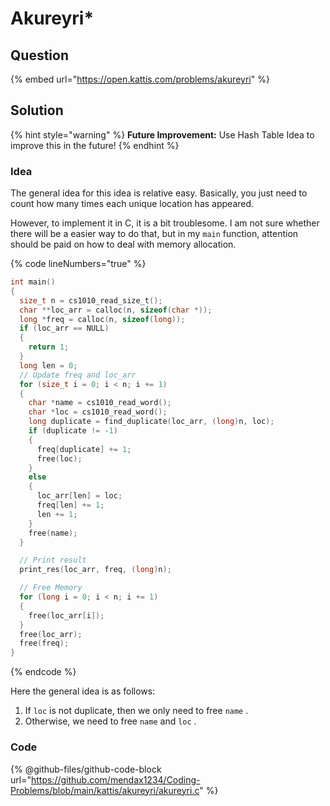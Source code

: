 # Akureyri\*

## Question

{% embed url="https://open.kattis.com/problems/akureyri" %}

## Solution

{% hint style="warning" %}
**Future Improvement:** Use Hash Table Idea to improve this in the future!
{% endhint %}

### Idea

The general idea for this idea is relative easy. Basically, you just need to count how many times each unique location has appeared.

However, to implement it in C, it is a bit troublesome. I am not sure whether there will be a easier way to do that, but in my `main` function, attention should be paid on how to deal with memory allocation.

{% code lineNumbers="true" %}
```c
int main()
{
  size_t n = cs1010_read_size_t();
  char **loc_arr = calloc(n, sizeof(char *));
  long *freq = calloc(n, sizeof(long));
  if (loc_arr == NULL)
  {
    return 1;
  }
  long len = 0;
  // Update freq and loc_arr
  for (size_t i = 0; i < n; i += 1)
  {
    char *name = cs1010_read_word();
    char *loc = cs1010_read_word();
    long duplicate = find_duplicate(loc_arr, (long)n, loc);
    if (duplicate != -1)
    {
      freq[duplicate] += 1;
      free(loc);
    }
    else
    {
      loc_arr[len] = loc;
      freq[len] += 1;
      len += 1;
    }
    free(name);
  }

  // Print result
  print_res(loc_arr, freq, (long)n);

  // Free Memory
  for (long i = 0; i < n; i += 1)
  {
    free(loc_arr[i]);
  }
  free(loc_arr);
  free(freq);
}

```
{% endcode %}

Here the general idea is as follows:

1. If `loc` is not duplicate, then we only need to free `name` .
2. Otherwise, we need to free `name` and `loc` .

### Code

{% @github-files/github-code-block url="https://github.com/mendax1234/Coding-Problems/blob/main/kattis/akureyri/akureyri.c" %}

